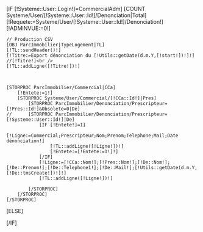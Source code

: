 [IF [!Systeme::User::Login!]=CommercialAdm]
	[COUNT Systeme/User/[!Systeme::User::Id!]/Denonciation|Total]
	[!Requete:=Systeme/User/[!Systeme::User::Id!]/Denonciation!]
	[!ADMINVUE:=0!]
	
	// Production CSV
	[OBJ ParcImmobilier|TypeLogement|TL]
	[!TL::sendHeader()!]
	[!Titre:=Export dénonciation du [!Utils::getDate(d.m.Y,[!start!])!]!]
	//[!Titre!]<br />
	[!TL::addLigne([!Titre!])!] 
	
	
	
	[STORPROC ParcImmobilier/Commercial|CCa]
		[!Entete:=1!]
		[STORPROC Systeme/User/Commercial/[!CCa::Id!]|Pres]
			[STORPROC ParcImmobilier/Denonciation/Prescripteur=[!Pres::Id!]&Obsolete=0|De]
	//		[STORPROC ParcImmobilier/Denonciation/Prescripteur=[!Systeme::User::Id!]|De]
				[IF [!Entete!]=1]
					[!Ligne:=Commercial;Prescripteur;Nom;Prenom;Telephone;Mail;Date dénonciation!]
					[!TL::addLigne([!Ligne!])!] 
					[!Entete:=[!Entete:=1!]!]
				[/IF]
				[!Ligne:=[!CCa::Nom!];[!Pres::Nom!];[!De::Nom!];[!De::Prenom!];[!De::Telephone1!];[!De::Mail!];[!Utils::getDate(d.m.Y,[!De::tmsCreate!])!]!]
				[!TL::addLigne([!Ligne!])!] 
				
			[/STORPROC]
		[/STORPROC]
	[/STORPROC]
[ELSE]
	
	
[/IF]	